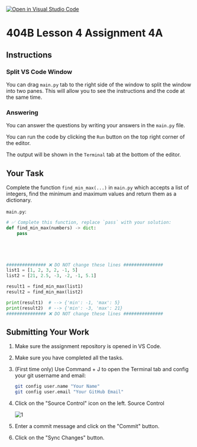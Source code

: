 [![Open in Visual Studio Code](https://classroom.github.com/assets/open-in-vscode-2e0aaae1b6195c2367325f4f02e2d04e9abb55f0b24a779b69b11b9e10269abc.svg)](https://classroom.github.com/online_ide?assignment_repo_id=18340826&assignment_repo_type=AssignmentRepo)
# 404B Lesson 4 Assignment 4A

## Instructions

### Split VS Code Window

You can drag `main.py` tab to the right side of the window to split the window into two panes. This will allow you to see the instructions and the code at the same time.

### Answering

You can answer the questions by writing your answers in the `main.py` file.

You can run the code by clicking the `Run` button on the top right corner of the editor.

The output will be shown in the `Terminal` tab at the bottom of the editor.

## Your Task

Complete the function `find_min_max(...)` in `main.py` which accepts a list of integers, find the minimum and maximum values and return them as a dictionary.

`main.py`:

```python
# ✅ Complete this function, replace `pass` with your solution:
def find_min_max(numbers) -> dict:
    pass





############### ❌ DO NOT change these lines ###############
list1 = [1, 2, 3, 2, -1, 5]
list2 = [21, 2.5, -3, -2, -1, 5.1]

result1 = find_min_max(list1)
result2 = find_min_max(list2)

print(result1)  # --> {'min': -1, 'max': 5}
print(result2)  # --> {'min': -3, 'max': 21}
############### ❌ DO NOT change these lines ###############
```

## Submitting Your Work

1. Make sure the assignment repository is opened in VS Code.

2. Make sure you have completed all the tasks.

3. (First time only)
Use Command + J to open the Terminal tab and config your git username and email:

    ```bash
    git config user.name "Your Name"
    git config user.email "Your GitHub Email"
    ```

4. Click on the "Source Control" icon on the left. Source Control

    ![1](https://github.com/BlueinnoClassroom/404B-L2.1-Template/assets/155412668/2c31026e-c14d-484f-bb9e-dc87189a0216)

5. Enter a commit message and click on the "Commit" button.

6. Click on the "Sync Changes" button.
